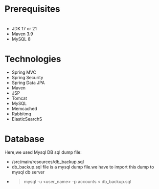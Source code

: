 # Prerequisites

#

- JDK 17 or 21
- Maven 3.9
- MySQL 8

# Technologies

- Spring MVC
- Spring Security
- Spring Data JPA
- Maven
- JSP
- Tomcat
- MySQL
- Memcached
- Rabbitmq
- ElasticSearchS

# Database

Here,we used Mysql DB
sql dump file:

- /src/main/resources/db_backup.sql
- db_backup.sql file is a mysql dump file.we have to import this dump to mysql db server
- > mysql -u <user_name> -p accounts < db_backup.sql

#

##
